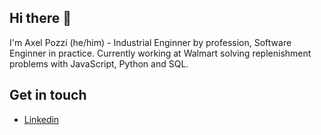 ## Hi there 👋
I'm Axel Pozzi (he/him) - Industrial Enginner by profession, Software Enginner in practice. Currently working at Walmart solving replenishment problems with JavaScript, Python and SQL.

## Get in touch
- [Linkedin](https://www.linkedin.com/in/axelpozzi/)

<!--
**ampozzi/ampozzi** is a ✨ _special_ ✨ repository because its `README.md` (this file) appears on your GitHub profile.

Here are some ideas to get you started:

- 🔭 I’m currently working on ...
- 🌱 I’m currently learning ...
- 👯 I’m looking to collaborate on ...
- 🤔 I’m looking for help with ...
- 💬 Ask me about ...
- 📫 How to reach me: ...
- 😄 Pronouns: ...
- ⚡ Fun fact: ...
-->
